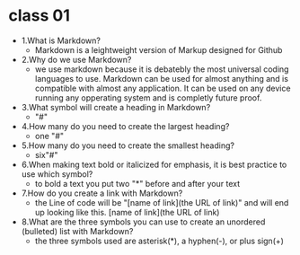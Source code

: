 # class 01



- 1.What is Markdown?
  - Markdown is a leightweight version of Markup designed for Github 
- 2.Why do we use Markdown?
  - we use markdown because it is debatebly the most universal coding languages to use. Markdown can be used for almost anything and is compatible with almost any application. It can be used on any device running any opperating system and is completly future proof.
- 3.What symbol will create a heading in Markdown?
  - "#"
- 4.How many do you need to create the largest heading?
  - one "#"
- 5.How many do you need to create the smallest heading?
  - six"#"
- 6.When making text bold or italicized for emphasis, it is best practice to use which symbol?
  - to bold a text you put two "*" before and after your text
- 7.How do you create a link with Markdown?
  - the Line of code will be "[name of link](the URL of link)" and will end up looking like this. [name of link](the URL of link)
- 8.What are the three symbols you can use to create an unordered (bulleted) list with Markdown?
  - the three symbols used are asterisk(*), a hyphen(-), or plus sign(+) 
